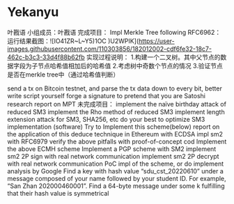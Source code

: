 # Yekanyu
叶戡语
小组成员：叶戡语
完成项目：
Impl Merkle Tree following RFC6962：运行结果截图：![IO41ZR~L~Y5)1OC )U2WPIK](https://user-images.githubusercontent.com/110303856/182012002-cdf6fe32-18c7-462c-b3c3-33d4f88b62fb
实现过程说明：
1.构建一个二叉树。其中父节点的数据字段为子节点哈希值相加后的哈希值
2.考虑树中奇数个节点的情况
3.验证节点是否在merkle tree中（通过哈希值判断）

send a tx on Bitcoin testnet, and parse the tx data down to every bit, better write script yourself
forge a signature to pretend that you are Satoshi
research report on MPT
未完成项目：
implement the naïve birthday attack of reduced SM3
implement the Rho method of reduced SM3
implement length extension attack for SM3, SHA256, etc
do your best to optimize SM3 implementation (software)
Try to Implement this scheme(below)
report on the application of this deduce technique in Ethereum with ECDSA
impl sm2 with RFC6979
verify the above pitfalls with proof-of-concept cod
Implement the above ECMH scheme
Implement a PGP scheme with SM2
implement sm2 2P sign with real network communication
implement sm2 2P decrypt with real network communication
PoC impl of the scheme, or do implement analysis by Google
Find a key with hash value “sdu_cst_20220610” under a message composed of your name followed by your student ID. For example, “San Zhan 202000460001”.
Find a 64-byte message under some k fulfilling that their hash value is symmetrical
